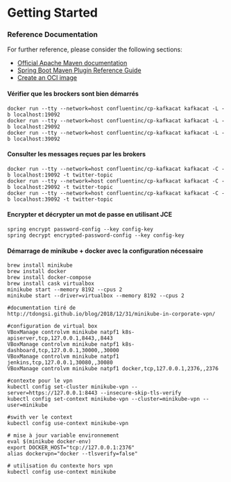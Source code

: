 # Getting Started

### Reference Documentation

For further reference, please consider the following sections:

* [Official Apache Maven documentation](https://maven.apache.org/guides/index.html)
* [Spring Boot Maven Plugin Reference Guide](https://docs.spring.io/spring-boot/docs/2.6.4/maven-plugin/reference/html/)
* [Create an OCI image](https://docs.spring.io/spring-boot/docs/2.6.4/maven-plugin/reference/html/#build-image)

#### Vérifier que les brockers sont bien démarrés
```
docker run --tty --network=host confluentinc/cp-kafkacat kafkacat -L -b localhost:19092
docker run --tty --network=host confluentinc/cp-kafkacat kafkacat -L -b localhost:29092
docker run --tty --network=host confluentinc/cp-kafkacat kafkacat -L -b localhost:39092
```

#### Consulter les messages reçues par les brokers
```
docker run --tty --network=host confluentinc/cp-kafkacat kafkacat -C -b localhost:19092 -t twitter-topic
docker run --tty --network=host confluentinc/cp-kafkacat kafkacat -C -b localhost:29092 -t twitter-topic
docker run --tty --network=host confluentinc/cp-kafkacat kafkacat -C -b localhost:39092 -t twitter-topic
```

#### Encrypter et décrypter un mot de passe en utilisant JCE
```
spring encrypt password-config --key config-key
spring decrypt encrypted-password-config --key config-key
```

#### Démarrage de minikube + docker avec la configuration nécessaire ####
```
brew install minikube
brew install docker
brew install docker-compose
brew install cask virtualbox
minikube start --memory 8192 --cpus 2
minikube start --driver=virtualbox --memory 8192 --cpus 2

#documentation tiré de http://tdongsi.github.io/blog/2018/12/31/minikube-in-corporate-vpn/

#configuration de virtual box
VBoxManage controlvm minikube natpf1 k8s-apiserver,tcp,127.0.0.1,8443,,8443
VBoxManage controlvm minikube natpf1 k8s-dashboard,tcp,127.0.0.1,30000,,30000
VBoxManage controlvm minikube natpf1 jenkins,tcp,127.0.0.1,30080,,30080
VBoxManage controlvm minikube natpf1 docker,tcp,127.0.0.1,2376,,2376

#contexte pour le vpn
kubectl config set-cluster minikube-vpn --server=https://127.0.0.1:8443 --insecure-skip-tls-verify
kubectl config set-context minikube-vpn --cluster=minikube-vpn --user=minikube

#swith ver le context
kubectl config use-context minikube-vpn

# mise à jour variable environnement
eval $(minikube docker-env)
export DOCKER_HOST="tcp://127.0.0.1:2376"
alias dockervpn="docker --tlsverify=false"

# utilisation du contexte hors vpn
kubectl config use-context minikube

```
